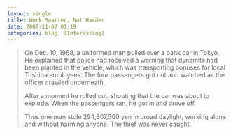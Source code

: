 ```yaml
---
layout: single
title: Work Smarter, Not Harder
date: 2007-11-07 01:19
categories: blog, [Interesting]
---
```


<blockquote>On Dec. 10, 1968, a uniformed man pulled over a bank car in Tokyo. He explained that police had received a warning that dynamite had been planted in the vehicle, which was transporting bonuses for local Toshiba employees. The four passengers got out and watched as the officer crawled underneath.

After a moment he rolled out, shouting that the car was about to explode. When the passengers ran, he got in and drove off.

Thus one man stole 294,307,500 yen in broad daylight, working alone and without harming anyone. The thief was never caught.</blockquote>
<blockquote></blockquote>

